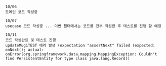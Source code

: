 
    10/06
    도메인 코드 작성중

    10/07 
    usecase 코드 작성중 ... 이번 챕터에서는 코드를 전부 작성한 후 테스트를 진행 할 예정

    10/11
    코드 작성완료 및 테스트 진행
    updateMugiTEST 에러 발생 (expectation "assertNext" failed (expected: onNext(); actual: onError(org.springframework.data.mapping.MappingException: Couldn't find PersistentEntity for type class java.lang.Record)) 


















































